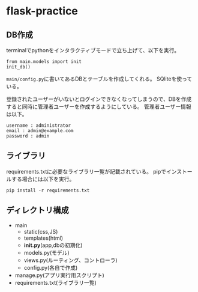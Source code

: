 # flask-practice

## DB作成

terminalでpythonをインタラクティブモードで立ち上げて、以下を実行。

```bash:terminal
from main.models import init
init_db()
```
`main/config.py`に書いてあるDBとテーブルを作成してくれる。
SQliteを使っている。

登録されたユーザーがいないとログインできなくなってしまうので、DBを作成すると同時に管理者ユーザーを作成するようにしている。
管理者ユーザー情報は以下。

```
username : administrator
email : admin@example.com
password : admin
```

## ライブラリ

requirements.txtに必要なライブラリ一覧が記載されている。
pipでインストールする場合には以下を実行。

```bash:terminal
pip install -r requirements.txt
```

## ディレクトリ構成

* main
    * static(css,JS)
    * templates(html)
    * __init.py__(app,dbの初期化)
    * models.py(モデル)
    * views.py(ルーティング、コントローラ)
    * config.py(各自で作成)
* manage.py(アプリ実行用スクリプト)
* requirements.txt(ライブラリ一覧)
